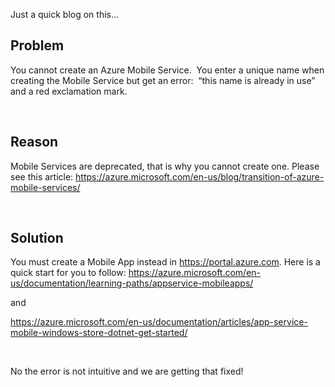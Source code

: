 Just a quick blog on this…

## Problem

You cannot create an Azure Mobile Service.&nbsp; You enter a unique name when creating the Mobile Service but get an error:&nbsp; &#8220;this name is already in use&#8221; and a red exclamation mark.

&nbsp;

## Reason

Mobile Services are deprecated, that is why you cannot create one. Please see this article: <https://azure.microsoft.com/en-us/blog/transition-of-azure-mobile-services/> 

&nbsp; 

## Solution

You must create a Mobile App instead in <https://portal.azure.com>. Here is a quick start for you to follow: <https://azure.microsoft.com/en-us/documentation/learning-paths/appservice-mobileapps/> 

and 

<https://azure.microsoft.com/en-us/documentation/articles/app-service-mobile-windows-store-dotnet-get-started/> 

&nbsp;

No the error is not intuitive and we are getting that fixed!
